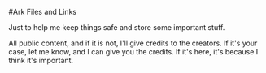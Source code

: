 #Ark Files and Links

Just to help me keep things safe and store some important stuff.

All public content, and if it is not, I'll give credits to the creators.
If it's your case, let me know, and I can give you the credits.
If it's here, it's because I think it's important.
